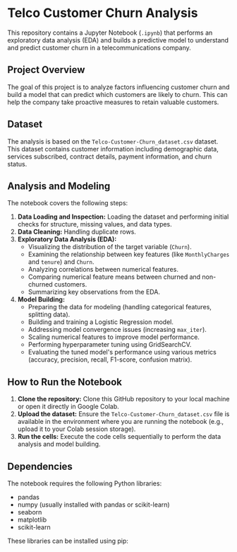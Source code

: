 # Telco Customer Churn Analysis

This repository contains a Jupyter Notebook (`.ipynb`) that performs an exploratory data analysis (EDA) and builds a predictive model to understand and predict customer churn in a telecommunications company.

## Project Overview

The goal of this project is to analyze factors influencing customer churn and build a model that can predict which customers are likely to churn. This can help the company take proactive measures to retain valuable customers.

## Dataset

The analysis is based on the `Telco-Customer-Churn_dataset.csv` dataset. This dataset contains customer information including demographic data, services subscribed, contract details, payment information, and churn status.

## Analysis and Modeling

The notebook covers the following steps:

1.  **Data Loading and Inspection:** Loading the dataset and performing initial checks for structure, missing values, and data types.
2.  **Data Cleaning:** Handling duplicate rows.
3.  **Exploratory Data Analysis (EDA):**
    *   Visualizing the distribution of the target variable (`Churn`).
    *   Examining the relationship between key features (like `MonthlyCharges` and `tenure`) and `Churn`.
    *   Analyzing correlations between numerical features.
    *   Comparing numerical feature means between churned and non-churned customers.
    *   Summarizing key observations from the EDA.
4.  **Model Building:**
    *   Preparing the data for modeling (handling categorical features, splitting data).
    *   Building and training a Logistic Regression model.
    *   Addressing model convergence issues (increasing `max_iter`).
    *   Scaling numerical features to improve model performance.
    *   Performing hyperparameter tuning using GridSearchCV.
    *   Evaluating the tuned model's performance using various metrics (accuracy, precision, recall, F1-score, confusion matrix).

## How to Run the Notebook

1.  **Clone the repository:** Clone this GitHub repository to your local machine or open it directly in Google Colab.
2.  **Upload the dataset:** Ensure the `Telco-Customer-Churn_dataset.csv` file is available in the environment where you are running the notebook (e.g., upload it to your Colab session storage).
3.  **Run the cells:** Execute the code cells sequentially to perform the data analysis and model building.

## Dependencies

The notebook requires the following Python libraries:

*   pandas
*   numpy (usually installed with pandas or scikit-learn)
*   seaborn
*   matplotlib
*   scikit-learn

These libraries can be installed using pip:
